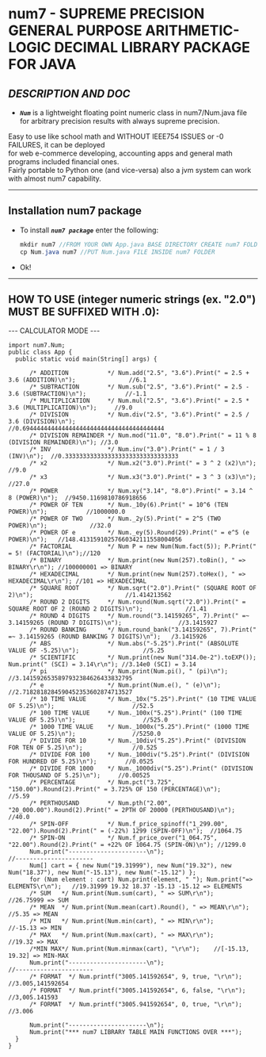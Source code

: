 # num7 - SUPREME PRECISION GENERAL PURPOSE ARITHMETIC-LOGIC DECIMAL LIBRARY PACKAGE FOR JAVA
## _DESCRIPTION AND DOC_

- _**`Num`**_ is a lightweight floating point numeric class in num7/Num.java file for arbitrary precision results with always supreme precision.

Easy to use like school math and WITHOUT IEEE754 ISSUES or -0 FAILURES, it can be deployed  
for web e-commerce developing, accounting apps and general math programs included financial ones.  
Fairly portable to Python one (and vice-versa) also a jvm system can work with almost num7 capability.  

---

## Installation num7 package


- To install _**`num7 package`**_ enter the following:

  ```java
  mkdir num7 //FROM YOUR OWN App.java BASE DIRECTORY CREATE num7 FOLDER
  cp Num.java num7 //PUT Num.java FILE INSIDE num7 FOLDER
  ```

- Ok!

---

## HOW TO USE (integer numeric strings (ex. "2.0") MUST BE SUFFIXED WITH .0): 
--- CALCULATOR MODE ---   

    import num7.Num; 
    public class App { 
      public static void main(String[] args) { 

          /* ADDITION           */ Num.add("2.5", "3.6").Print(" = 2.5 + 3.6 (ADDITION)\n"); 	           //6.1                 
          /* SUBTRACTION        */ Num.sub("2.5", "3.6").Print(" = 2.5 - 3.6 (SUBTRACTION)\n"); 	      //-1.1               
          /* MULTIPLICATION     */ Num.mul("2.5", "3.6").Print(" = 2.5 * 3.6 (MULTIPLICATION)\n"); 	   //9.0                 
          /* DIVISION           */ Num.div("2.5", "3.6").Print(" = 2.5 / 3.6 (DIVISION)\n"); 	        //0.6944444444444444444444444444444444444444
          /* DIVISION REMAINDER */ Num.mod("11.0", "8.0").Print(" = 11 % 8 (DIVISION REMAINDER)\n"); //3.0                 
          /* INV                */ Num.inv("3.0").Print(" = 1 / 3 (INV)\n");  //0.33333333333333333333333333333333                
          /* x2                 */ Num.x2("3.0").Print(" = 3 ^ 2 (x2)\n");   //9.0
          /* x3                 */ Num.x3("3.0").Print(" = 3 ^ 3 (x3)\n");  //27.0
          /* POWER              */ Num.xy("3.14", "8.0").Print(" = 3.14 ^ 8 (POWER)\n");  //9450.1169810786918656
          /* POWER OF TEN       */ Num._10y(6).Print(" = 10^6 (TEN POWER)\n");           //1000000.0
          /* POWER OF TWO       */ Num._2y(5).Print(" = 2^5 (TWO POWER)\n");            //32.0
          /* POWER OF e         */ Num._ey(5).Round(29).Print(" = e^5 (e POWER)\n");   //148.41315910257660342111558004056
          /* FACTORIAL          */ Num P = new Num(Num.fact(5)); P.Print(" = 5! (FACTORIAL)\n");//120
          /* BINARY             */ Num.print(new Num(257).toBin(), " => BINARY\r\n"); //100000001 => BINARY
          /* HEXADECIMAL        */ Num.print(new Num(257).toHex(), " => HEXADECIMAL\r\n"); //101 => HEXADECIMAL
          /* SQUARE ROOT        */ Num.sqrt("2.0").Print(" (SQUARE ROOT OF 2)\n"); 	   		                //1.414213562         
          /* ROUND 2 DIGITS     */ Num.round(Num.sqrt("2.0")).Print(" = SQUARE ROOT OF 2 (ROUND 2 DIGITS)\n");            //1.41  
          /* ROUND 4 DIGITS     */ Num.round("3.14159265", 7).Print(" =~ 3.14159265 (ROUND 7 DIGITS)\n"); 	             //3.1415927
          /* ROUND BANKING      */ Num.round_bank("3.14159265", 7).Print(" =~ 3.14159265 (ROUND BANKING 7 DIGITS)\n");   /3.1415926
          /* ABS                */ Num.abs("-5.25").Print(" (ABSOLUTE VALUE OF -5.25)\n"); 		            //5.25 
          /* SCIENTIFIC         */ Num.print(new Num("314.0e-2").toEXP()); Num.print(" (SCI) = 3.14\r\n"); //3.14e0 (SCI) = 3.14
          /* pi                 */ Num.print(Num.pi(), " (pi)\n"); 						  //3.1415926535897932384626433832795
          /* e                  */ Num.print(Num.e(), " (e)\n");  							//2.7182818284590452353602874713527
          /* 10 TIME VALUE      */ Num._10x("5.25").Print(" (10 TIME VALUE OF 5.25)\n");                      //52.5
          /* 100 TIME VALUE     */ Num._100x("5.25").Print(" (100 TIME VALUE OF 5.25)\n");                   //525.0
          /* 1000 TIME VALUE    */ Num._1000x("5.25").Print(" (1000 TIME VALUE OF 5.25)\n");                //5250.0
          /* DIVIDE FOR 10      */ Num._10div("5.25").Print(" (DIVISION FOR TEN OF 5.25)\n");              //0.525
          /* DIVIDE FOR 100     */ Num._100div("5.25").Print(" (DIVISION FOR HUNDRED OF 5.25)\n");        //0.0525
          /* DIVIDE FOR 1000    */ Num._1000div("5.25").Print(" (DIVISION FOR THOUSAND OF 5.25)\n");     //0.00525
          /* PERCENTAGE         */ Num.pct("3.725", "150.00").Round(2).Print(" = 3.725% OF 150 (PERCENTAGE)\n");        //5.59
          /* PERTHOUSAND        */ Num.pth("2.00", "20_000.00").Round(2).Print(" = 2PTH OF 20000 (PERTHOUSAND)\n");    //40.0
          /* SPIN-OFF           */ Num.f_price_spinoff("1_299.00", "22.00").Round(2).Print(" = (-22%) 1299 (SPIN-OFF)\n"); 	//1064.75
          /* SPIN-ON            */ Num.f_price_over("1_064.75", "22.00").Round(2).Print(" = +22% OF 1064.75 (SPIN-ON)\n"); //1299.0
          Num.print("----------------------\n"); 								      //---------------------- 
          Num[] cart = { new Num("19.31999"), new Num("19.32"), new Num("18.37"), new Num("-15.13"), new Num("-15.12") }; 
          for (Num element : cart) Num.print(element, " "); Num.print("=> ELEMENTS\r\n");   //19.31999 19.32 18.37 -15.13 -15.12 => ELEMENTS
          /* SUM   */ Num.print(Num.sum(cart), " => SUM\r\n");       //26.75999 => SUM
          /* MEAN  */ Num.print(Num.mean(cart).Round(), " => MEAN\r\n"); //5.35 => MEAN
          /* MIN   */ Num.print(Num.min(cart), " => MIN\r\n");         //-15.13 => MIN
          /* MAX   */ Num.print(Num.max(cart), " => MAX\r\n");          //19.32 => MAX
          /*MIN MAX*/ Num.print(Num.minmax(cart), "\r\n");    //[-15.13, 19.32] => MIN-MAX
          Num.print("----------------------\n"); 								      //---------------------- 
          /* FORMAT  */ Num.printf("3005.141592654", 9, true, "\r\n");   //3.005,141592654
          /* FORMAT  */ Num.printf("3005.141592654", 6, false, "\r\n"); //3,005.141593
          /* FORMAT  */ Num.printf("3005.941592654", 0, true, "\r\n"); //3.006
          
          Num.print("----------------------\n"); 
          Num.print("*** num7 LIBRARY TABLE MAIN FUNCTIONS OVER ***");  
      }
    }
  
